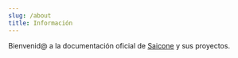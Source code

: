 ```yaml
---
slug: /about
title: Información
---
```


Bienvenid@ a la documentación oficial de [Saicone](https://github.com/saicone)
y sus proyectos.